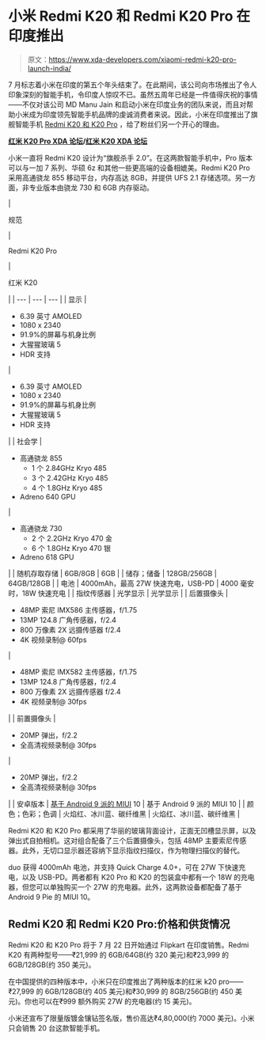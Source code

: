# 小米 Redmi K20 和 Redmi K20 Pro 在印度推出

> 原文：<https://www.xda-developers.com/xiaomi-redmi-k20-pro-launch-india/>

7 月标志着小米在印度的第五个年头结束了。在此期间，该公司向市场推出了令人印象深刻的智能手机，令印度人惊叹不已。虽然五周年已经是一件值得庆祝的事情——不仅对该公司 MD Manu Jain 和启动小米在印度业务的团队来说，而且对帮助小米成为印度领先智能手机品牌的虔诚消费者来说。因此，小米在印度推出了旗舰智能手机 [Redmi K20 和 K20 Pro](https://www.xda-developers.com/xiaomi-redmi-k20-pro-launch-china/) ，给了粉丝们另一个开心的理由。

**[红米 K20 Pro XDA 论坛](https://forum.xda-developers.com/k20-pro)****/****[红米 K20 XDA 论坛](https://forum.xda-developers.com/mi-9t)**

小米一直将 Redmi K20 设计为“旗舰杀手 2.0”。在这两款智能手机中，Pro 版本可以与一加 7 系列、华硕 6z 和其他一些更高端的设备相媲美。Redmi K20 Pro 采用高通骁龙 855 移动平台，内存高达 8GB，并提供 UFS 2.1 存储选项。另一方面，非专业版本由骁龙 730 和 6GB 内存驱动。

| 

规范

 | 

Redmi K20 Pro

 | 

红米 K20

 |
| --- | --- | --- |
| 显示 | 

*   6.39 英寸 AMOLED
*   1080 x 2340
*   91.9%的屏幕与机身比例
*   大猩猩玻璃 5
*   HDR 支持

 | 

*   6.39 英寸 AMOLED
*   1080 x 2340
*   91.9%的屏幕与机身比例
*   大猩猩玻璃 5
*   HDR 支持

 |
| 社会学 | 

*   高通骁龙 855
    *   1 个 2.84GHz Kryo 485
    *   3 个 2.42GHz Kryo 485
    *   4 个 1.8GHz Kryo 485
*   Adreno 640 GPU

 | 

*   高通骁龙 730
    *   2 个 2.2GHz Kryo 470 金
    *   6 个 1.8GHz Kryo 470 银
*   Adreno 618 GPU

 |
| 随机存取存储 | 6GB/8GB | 6GB |
| 储存；储备 | 128GB/256GB | 64GB/128GB |
| 电池 | 4000mAh，最高 27W 快速充电，USB-PD | 4000 毫安时，18W 快速充电 |
| 指纹传感器 | 光学显示 | 光学显示 |
| 后置摄像头 | 

*   48MP 索尼 IMX586 主传感器，f/1.75
*   13MP 124.8 广角传感器，f/2.4
*   800 万像素 2X 远摄传感器 f/2.4
*   4K 视频录制@ 60fps

 | 

*   48MP 索尼 IMX582 主传感器，f/1.75
*   13MP 124.8 广角传感器，f/2.4
*   800 万像素 2X 远摄传感器 f/2.4
*   4K 视频录制@ 30fps

 |
| 前置摄像头 | 

*   20MP 弹出，f/2.2
*   全高清视频录制@ 30fps

 | 

*   20MP 弹出，f/2.2
*   全高清视频录制@ 30fps

 |
| 安卓版本 | [基于 Android 9 派的 MIUI](https://www.xda-developers.com/tag/miui/) 10 | 基于 Android 9 派的 MIUI 10 |
| 颜色；色彩；色调 | 火焰红、冰川蓝、碳纤维黑 | 火焰红、冰川蓝、碳纤维黑 |

Redmi K20 和 K20 Pro 都采用了华丽的玻璃背面设计，正面无凹槽显示屏，以及弹出式自拍相机。这对组合配备了三个后置摄像头，包括 48MP 主要索尼传感器。此外，无切口显示器还容纳下显示指纹扫描仪，作为物理扫描仪的替代。

duo 获得 4000mAh 电池，并支持 Quick Charge 4.0+，可在 27W 下快速充电，以及 USB-PD。两者都有 K20 Pro 和 K20 的包装盒中都有一个 18W 的充电器，但您可以单独购买一个 27W 的充电器。此外，这两款设备都配备了基于 Android 9 Pie 的 MIUI 10。

## Redmi K20 和 Redmi K20 Pro:价格和供货情况

Redmi K20 和 K20 Pro 将于 7 月 22 日开始通过 Flipkart 在印度销售。Redmi K20 有两种型号——₹21,999 的 6GB/64GB(约 320 美元)和₹23,999 的 6GB/128GB(约 350 美元)。

在中国提供的四种版本中，小米只在印度推出了两种版本的红米 k20 pro——₹27,999 的 6GB/128GB(约 405 美元)和₹30,999 的 8GB/256GB(约 450 美元)。你也可以在₹999 额外购买 27W 的充电器(约 15 美元)。

小米还宣布了限量版镀金镶钻签名版，售价高达₹4,80,000(约 7000 美元)。小米只会销售 20 台这款智能手机。